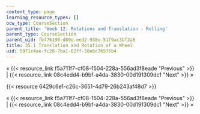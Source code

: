 ```yaml
---
content_type: page
learning_resource_types: []
ocw_type: CourseSection
parent_title: 'Week 12: Rotations and Translation - Rolling'
parent_type: CourseSection
parent_uid: fbf76190-d89e-eed2-930e-51f9ac3bf2a6
title: 35.1 Translation and Rotation of a Wheel
uid: 5971c4ae-fc28-7ba1-62ff-58e6c76576b4
---
```


« {{< resource_link f5a711f7-cf08-1504-228a-556ad3f8eade "Previous" >}} | {{< resource_link 08c4edd4-b9bf-a4da-3830-00d191309dc1 "Next" >}} »

{{< resource 6429c6e1-c26c-3651-4d79-26b243af48d7 >}}

« {{< resource_link f5a711f7-cf08-1504-228a-556ad3f8eade "Previous" >}} | {{< resource_link 08c4edd4-b9bf-a4da-3830-00d191309dc1 "Next" >}} »